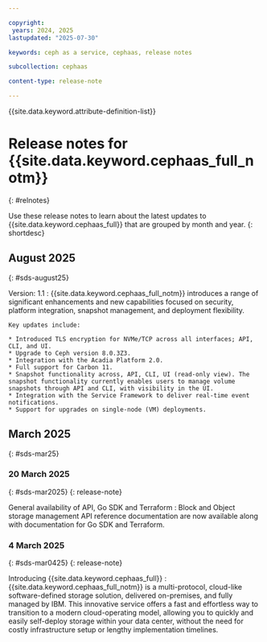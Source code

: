 ```yaml
---

copyright:
 years: 2024, 2025
lastupdated: "2025-07-30"

keywords: ceph as a service, cephaas, release notes

subcollection: cephaas

content-type: release-note

---
```



{{site.data.keyword.attribute-definition-list}}


# Release notes for {{site.data.keyword.cephaas_full_notm}}
{: #relnotes}


Use these release notes to learn about the latest updates to {{site.data.keyword.cephaas_full}} that are grouped by month and year.
{: shortdesc}

## August 2025
{: #sds-august25}

Version: 1.1
: {{site.data.keyword.cephaas_full_notm}} introduces a range of significant enhancements and new capabilities focused on security, platform integration, snapshot management, and deployment flexibility.

    Key updates include:

    * Introduced TLS encryption for NVMe/TCP across all interfaces; API, CLI, and UI.
    * Upgrade to Ceph version 8.0.3Z3.
    * Integration with the Acadia Platform 2.0.
    * Full support for Carbon 11.
    * Snapshot functionality across, API, CLI, UI (read-only view). The snapshot functionality currently enables users to manage volume snapshots through API and CLI, with visibility in the UI.
    * Integration with the Service Framework to deliver real-time event notifications.
    * Support for upgrades on single-node (VM) deployments.


## March 2025
{: #sds-mar25}


### 20 March 2025
{: #sds-mar2025}
{: release-note}

General availability of API, Go SDK and Terraform
:   Block and Object storage management API reference documentation are now available along with documentation for Go SDK and Terraform.

### 4 March 2025
{: #sds-mar0425}
{: release-note}

Introducing {{site.data.keyword.cephaas_full}}
:   {{site.data.keyword.cephaas_full_notm}} is a multi-protocol, cloud-like software-defined storage solution, delivered on-premises, and fully managed by IBM. This innovative service offers a fast and effortless way to transition to a modern cloud-operating model, allowing you to quickly and easily self-deploy storage within your data center, without the need for costly infrastructure setup or lengthy implementation timelines.
